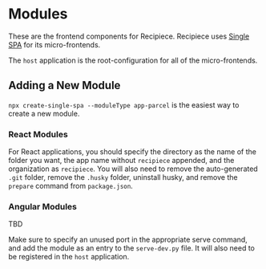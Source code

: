 # Modules
These are the frontend components for Recipiece.
Recipiece uses [Single SPA](https://single-spa.js.org/) for its micro-frontends.

The `host` application is the root-configuration for all of the micro-frontends.

## Adding a New Module
`npx create-single-spa --moduleType app-parcel` is the easiest way to create a new module.

### React Modules
For React applications, you should specify the directory as the name of the folder you want, the app name without `recipiece` appended, and the organization as `recipiece`.
You will also need to remove the auto-generated `.git` folder, remove the `.husky` folder, uninstall husky, and remove the `prepare` command from `package.json`.

### Angular Modules
TBD

Make sure to specify an unused port in the appropriate serve command, and add the module as an entry to the `serve-dev.py` file.
It will also need to be registered in the `host` application.
